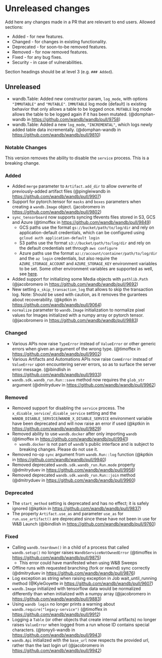 # Unreleased changes

Add here any changes made in a PR that are relevant to end users. Allowed sections:

- Added - for new features.
- Changed - for changes in existing functionality.
- Deprecated - for soon-to-be removed features.
- Removed - for now removed features.
- Fixed - for any bug fixes.
- Security - in case of vulnerabilities.

Section headings should be at level 3 (e.g. `### Added`).

## Unreleased

- wandb.Table: Added new constructor param, `log_mode`, with options `"IMMUTABLE"` and `"MUTABLE"`. `IMMUTABLE` log mode (default) is existing behavior that only allows a table to be logged once. `MUTABLE` log mode allows the table to be logged again if it has been mutated. (@domphan-wandb in https://github.com/wandb/wandb/pull/9758)
- wandb.Table: Added a new `log_mode`, `"INCREMENTAL"`, which logs newly added table data incrementally. (@domphan-wandb in https://github.com/wandb/wandb/pull/9810)

### Notable Changes

This version removes the ability to disable the `service` process. This is a breaking change.

### Added

- Added `merge` parameter to `Artifact.add_dir` to allow overwrite of previously-added artifact files (@pingleiwandb in https://github.com/wandb/wandb/pull/9907)
- Support for pytorch.tensor for `masks` and `boxes` parameters when creating a `wandb.Image` object. (jacobromero in https://github.com/wandb/wandb/pull/9802)
- `sync_tensorboard` now supports syncing tfevents files stored in S3, GCS and Azure (@timoffex in https://github.com/wandb/wandb/pull/9849)
  - GCS paths use the format `gs://bucket/path/to/log/dir` and rely on application-default credentials, which can be configured using `gcloud auth application-default login`
  - S3 paths use the format `s3://bucket/path/to/log/dir` and rely on the default credentials set through `aws configure`
  - Azure paths use the format `az://account/container/path/to/log/dir` and the `az login` credentials, but also require the `AZURE_STORAGE_ACCOUNT` and `AZURE_STORAGE_KEY` environment variables to be set. Some other environment variables are supported as well, see [here](https://pkg.go.dev/gocloud.dev@v0.41.0/blob/azureblob#hdr-URLs).
- Added support for initializing some Media objects with `pathlib.Path` (@jacobromero in https://github.com/wandb/wandb/pull/9692)
- New setting `x_skip_transaction_log` that allows to skip the transaction log. Note: Should be used with caution, as it removes the gurantees about recoverability. (@kptkin in https://github.com/wandb/wandb/pull/9064)
- `normalize` parameter to `wandb.Image` initialization to normalize pixel values for Images initialized with a numpy array or pytorch tensor. (@jacobromero in https://github.com/wandb/wandb/pull/9883)

### Changed

- Various APIs now raise `TypeError` instead of `ValueError` or other generic errors when given an argument of the wrong type. (@timoffex in https://github.com/wandb/wandb/pull/9902)
- Various Artifacts and Automations APIs now raise `CommError` instead of `ValueError` upon encountering server errors, so as to surface the server error message. (@ibindlish in https://github.com/wandb/wandb/pull/9933)
- `wandb.sdk.wandb_run.Run::save` method now requires the `glob_str` argument (@dmitryduev in https://github.com/wandb/wandb/pull/9962)

### Removed

- Removed support for disabling the `service` process. The `x_disable_service`/`_disable_service` setting and the `WANDB_DISABLE_SERVICE`/`WANDB_X_DISABLE_SERVICE` environment variable have been deprecated and will now raise an error if used (@kptkin in https://github.com/wandb/wandb/pull/9829)
- Removed ability to use `wandb.docker` after only importing `wandb` (@timoffex in https://github.com/wandb/wandb/pull/9941)
  - `wandb.docker` is not part of `wandb`'s public interface and is subject to breaking changes. Please do not use it.
- Removed no-op `sync` argument from `wandb.Run::log` function (@kptkin in https://github.com/wandb/wandb/pull/9940)
- Removed deprecated `wandb.sdk.wandb_run.Run.mode` property (@dmitryduev in https://github.com/wandb/wandb/pull/9958)
- Removed deprecated `wandb.sdk.wandb_run.Run::join` method (@dmitryduev in https://github.com/wandb/wandb/pull/9960)

### Deprecated

- The `start_method` setting is deprecated and has no effect; it is safely ignored (@kptkin in https://github.com/wandb/wandb/pull/9837)
- The property `Artifact.use_as` and parameter `use_as` for `run.use_artifact()` are deprecated since these have not been in use for W&B Launch (@ibindlish in https://github.com/wandb/wandb/pull/9760)

### Fixed

- Calling `wandb.teardown()` in a child of a process that called `wandb.setup()` no longer raises `WandbServiceNotOwnedError` (@timoffex in https://github.com/wandb/wandb/pull/9875)
  - This error could have manifested when using W&B Sweeps
- Offline runs with requested branching (fork or rewind) sync correctly (@dmitryduev in https://github.com/wandb/wandb/pull/9876)
- Log exception as string when raising exception in Job wait_until_running method (@KyleGoyette in https://github.com/wandb/wandb/pull/9607)
- `wandb.Image` initialized with tensorflow data would be normalized differently than when initialized with a numpy array (@jacobromero in https://github.com/wandb/wandb/pull/9883)
- Using `wandb login` no longer prints a warning about `wandb.require("legacy-service")` (@timoffex in https://github.com/wandb/wandb/pull/9912)
- Logging a `Table` (or other objects that create internal artifacts) no longer raises `ValueError` when logged from a run whose ID contains special characters. (@tonyyli-wandb in https://github.com/wandb/wandb/pull/9943)
- `wandb.Api` initialized with the `base_url` now respects the provided url, rather than the last login url (@jacobromero in https://github.com/wandb/wandb/pull/9942)
